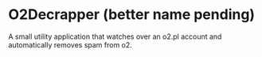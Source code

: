# O2Decrapper (better name pending)

A small utility application that watches over an o2.pl account and automatically removes spam from o2.
